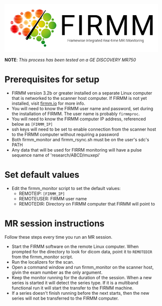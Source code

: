 ![Logo](img/FirmmLogo.png)

**NOTE**: *This process has been tested on a GE DISCOVERY MR750*

# Prerequisites for setup
* FIRMM version 3.2b or greater installed on a separate Linux computer that is networked to the scanner host computer. If FIRMM is not yet installed, visit [firmm.io](http://firmm.io) for more info.
* You will need to know the FIRMM user name and password, set during the installation of FIRMM. The user name is probably `firmmproc`.
* You will need to know the FIRMM computer IP address, referenced below as `[FIRMM_IP]`
* ssh keys will need to be set to enable connection from the scanner host to the FIRMM computer without requiring a password
* Both firmm_monitor and firmm_rsync.sh must be on the user's sdc's PATH
* Any data that will be used for FIRRM monitoring will have a pulse sequence name of 'research/ABCD/muxepi'

# Set default values
* Edit the firmm_monitor script to set the default values:
    - REMOTEIP: `[FIRMM_IP]`
    - REMOTEUSER: FIRMM user name
    - REMOTEDIR: Directory on FIRMM computer that FIRMM will point to

# MR session instructions

Follow these steps every time you run an MR session.

* Start the FIRMM software on the remote Linux computer. When prompted for the directory to look for dicom data, point it to `REMOTEDIR` from the firmm_monitor script.
* Run the localizers for the scan.
* Open a command window and run firmm_monitor on the scanner host, givin the exam number as the only argument.
* Keep the monitor running for the duration of the session. When a new series is started it will detect the series type. If it is a multiband functional run it will start the transfer to the FIRMM machine.
* If a series doesn't finish running before the next starts, then the new series will not be transferred to the FIRMM computer.
